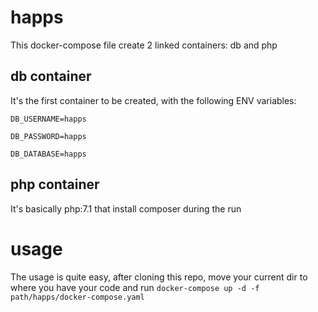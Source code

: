 # happs

This docker-compose file create 2 linked containers: db and php

## db container

It's the first container to be created, with the following ENV variables:

`DB_USERNAME=happs`

`DB_PASSWORD=happs`

`DB_DATABASE=happs`


## php container

It's basically php:7.1 that install composer during the run


# usage

The usage is quite easy, after cloning this repo, move your current dir 
to where you have your code and run `docker-compose up -d -f path/happs/docker-compose.yaml`
